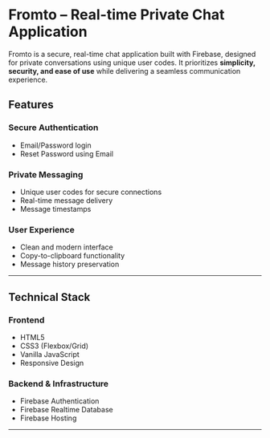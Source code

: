 # Fromto – Real-time Private Chat Application  

Fromto is a secure, real-time chat application built with Firebase, designed for private conversations using unique user codes. It prioritizes **simplicity, security, and ease of use** while delivering a seamless communication experience.  


## Features  

###  Secure Authentication  
- Email/Password login  
- Reset Password using Email  

###  Private Messaging  
- Unique user codes for secure connections  
- Real-time message delivery  
- Message timestamps  

###  User Experience  
- Clean and modern interface  
- Copy-to-clipboard functionality  
- Message history preservation  

---

## Technical Stack  

###  Frontend  
- HTML5  
- CSS3 (Flexbox/Grid)  
- Vanilla JavaScript  
- Responsive Design  

###  Backend & Infrastructure  
- Firebase Authentication  
- Firebase Realtime Database  
- Firebase Hosting  

---

